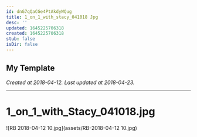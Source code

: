 ```yaml
---
id: dnG7qQaCGe4PtAkdyWQug
title: 1_on_1_with_stacy_041018 Jpg
desc: ''
updated: 1645225706318
created: 1645225706318
stub: false
isDir: false
---
```

My Template
---

_Created at 2018-04-12._
_Last updated at 2018-04-23._




---

# 1_on_1_with_Stacy_041018.jpg


![RB 2018-04-12 10.jpg](assets/RB-2018-04-12 10.jpg)

